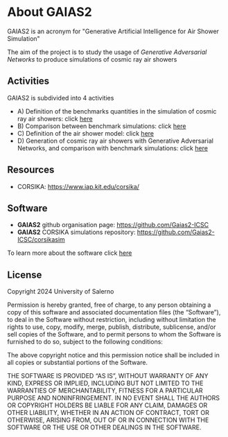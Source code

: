 # About GAIAS2

GAIAS2 is an acronym for "Generative Artificial Intelligence for Air Shower Simulation"

The aim of the project is to study the usage of _Generative Adversarial Networks_ to produce simulations of cosmic ray air showers

## Activities

GAIAS2 is subdivided into 4 activities

- A) Definition of the benchmarks quantities in the simulation of cosmic ray air showers: click <a href="benchsim"> here </a>
- B) Comparison between benchmark simulations: click <a href="simcomp"> here </a>
- C) Definition of the air shower model: click <a href="easmodel"> here </a>
- D) Generation of cosmic ray air showers with Generative Adversarial Networks, and comparison with benchmark simulations: click <a href="gangen"> here </a>

## Resources

- CORSIKA: <a href="https://www.iap.kit.edu/corsika/"> https://www.iap.kit.edu/corsika/ </a>

## Software

- **GAIAS2** github organisation page: <a href="https://github.com/Gaias2-ICSC"> https://github.com/Gaias2-ICSC </a> 
- **GAIAS2** CORSIKA simulations repository: <a href="https://github.com/Gaias2-ICSC/corsikasim"> https://github.com/Gaias2-ICSC/corsikasim </a>

To learn more about the software click <a href="codes"> here </a>

## License

Copyright 2024 University of Salerno

Permission is hereby granted, free of charge, to any person obtaining a copy of this software and associated documentation files (the “Software”), to deal in the Software without restriction, including without limitation the rights to use, copy, modify, merge, publish, distribute, sublicense, and/or sell copies of the Software, and to permit persons to whom the Software is furnished to do so, subject to the following conditions:

The above copyright notice and this permission notice shall be included in all copies or substantial portions of the Software.

THE SOFTWARE IS PROVIDED “AS IS”, WITHOUT WARRANTY OF ANY KIND, EXPRESS OR IMPLIED, INCLUDING BUT NOT LIMITED TO THE WARRANTIES OF MERCHANTABILITY, FITNESS FOR A PARTICULAR PURPOSE AND NONINFRINGEMENT. IN NO EVENT SHALL THE AUTHORS OR COPYRIGHT HOLDERS BE LIABLE FOR ANY CLAIM, DAMAGES OR OTHER LIABILITY, WHETHER IN AN ACTION OF CONTRACT, TORT OR OTHERWISE, ARISING FROM, OUT OF OR IN CONNECTION WITH THE SOFTWARE OR THE USE OR OTHER DEALINGS IN THE SOFTWARE.
